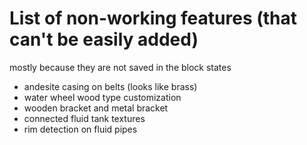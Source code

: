 # List of non-working features (that can't be easily added)

mostly because they are not saved in the block states

- andesite casing on belts (looks like brass)
- water wheel wood type customization
- wooden bracket and metal bracket
- connected fluid tank textures
- rim detection on fluid pipes